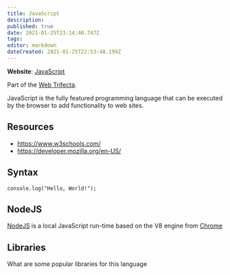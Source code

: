 ```yaml
---
title: JavaScript
description: 
published: true
date: 2021-01-25T23:14:40.747Z
tags: 
editor: markdown
dateCreated: 2021-01-25T22:53:48.199Z
---
```


**Website**: [JavaScript](https://en.wikipedia.org/wiki/JavaScript)

Part of the [Web Trifecta](/topics/trifecta).

JavaScript is the fully featured programming language that can be executed by the browser to add functionality to web sites.

## Resources

- <https://www.w3schools.com/>
- <https://developer.mozilla.org/en-US/>

## Syntax

``` {.javascript}
console.log("Hello, World!");
```

## NodeJS

[NodeJS](https://nodejs.org) is a local JavaScript run-time based on the V8 engine from [Chrome](/tools/Chrome)

## Libraries

What are some popular libraries for this language
